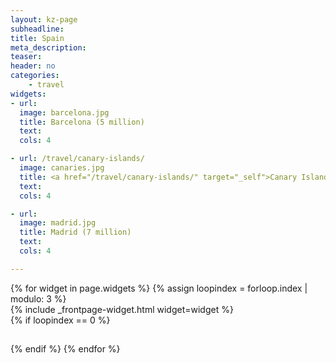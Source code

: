 ```yaml
---
layout: kz-page
subheadline: 
title: Spain
meta_description: 
teaser: 
header: no
categories:
    - travel
widgets:
- url:
  image: barcelona.jpg
  title: Barcelona (5 million)
  text:
  cols: 4

- url: /travel/canary-islands/
  image: canaries.jpg
  title: <a href="/travel/canary-islands/" target="_self">Canary Islands</a>
  text:
  cols: 4

- url:
  image: madrid.jpg
  title: Madrid (7 million)
  text:
  cols: 4

---
```


<div class="row">
  {% for widget in page.widgets %}
    {% assign loopindex = forloop.index | modulo: 3 %}
    <div id="{{ widget.anchor }}">{% include _frontpage-widget.html widget=widget %}</div>
    {% if loopindex == 0 %}
  <hr style="height:1px; visibility:hidden;" /> <!-- Prevents long first column items from pushing new rows to the right -->
    {% endif %}
  {% endfor %}
</div>
